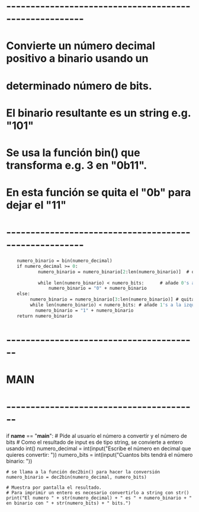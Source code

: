 




# ------------------------------------------------------
# Convierte un número decimal positivo a binario usando un 
#   determinado número de bits.
# El binario resultante es un string e.g. "101"
# Se usa la función bin() que transforma e.g. 3 en "0b11".
# En esta función se quita el "0b" para dejar el "11"
# ------------------------------------------------------
```def dec2bin(numero_decimal, numero_bits):
    numero_binario = bin(numero_decimal)
    if numero_decimal >= 0:
            numero_binario = numero_binario[2:len(numero_binario)]  # quita el "0b" del principio
    
            while len(numero_binario) < numero_bits:      # añade 0's a la izquierda si hace falta
                numero_binario = "0" + numero_binario
    else:
         numero_binario = numero_binario[3:len(numero_binario)] # quita el "-0b" del principio
         while len(numero_binario) < numero_bits: # añade 1's a la izquierda si hace falta
           numero_binario = "1" + numero_binario
    return numero_binario
```
# ----------------------------------------
# MAIN
# ----------------------------------------
if __name__ == "__main__":
    # Pide al usuario el número a convertir y el número de bits 
    # Como el resultado de input es de tipo string, se convierte a entero usando int()
    numero_decimal = int(input("Escribe el número en decimal que quieres convertir: "))
    numero_bits = int(input("Cuantos bits tendrá el número binario: "))

    # se llama a la función dec2bin() para hacer la conversión
    numero_binario = dec2bin(numero_decimal, numero_bits)

    # Muestra por pantalla el resultado.
    # Para imprimir un entero es necesario convertirlo a string con str()
    print("El numero " + str(numero_decimal) + " es " + numero_binario + " en binario con " + str(numero_bits) + " bits.")
 
